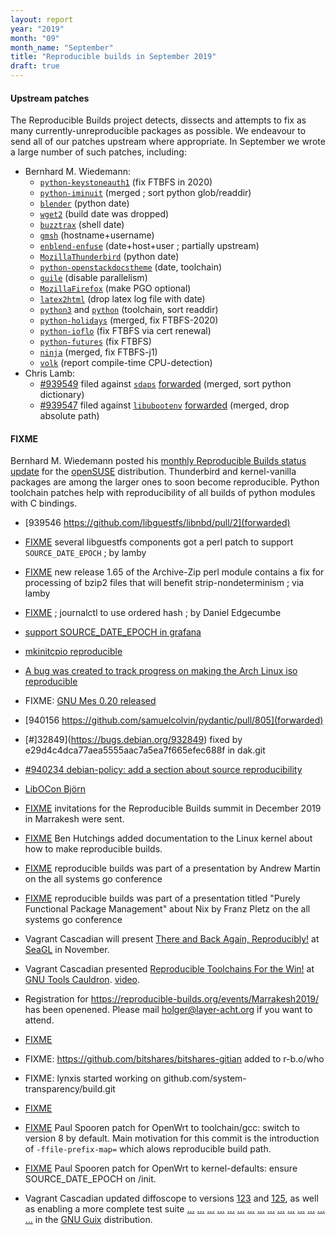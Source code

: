 ```yaml
---
layout: report
year: "2019"
month: "09"
month_name: "September"
title: "Reproducible builds in September 2019"
draft: true
---
```

#### Upstream patches

The Reproducible Builds project detects, dissects and attempts to fix as many currently-unreproducible packages as possible. We endeavour to send all of our patches upstream where appropriate. In September we wrote a large number of such patches, including:

* Bernhard M. Wiedemann:
    * [`python-keystoneauth1`](https://review.opendev.org/681103) (fix FTBFS in 2020)
    * [`python-iminuit`](https://github.com/scikit-hep/iminuit/pull/355) (merged ; sort python glob/readdir)
    * [`blender`](https://developer.blender.org/D5756) (python date)
    * [`wget2`](https://gitlab.com/gnuwget/wget2/merge_requests/450) (build date was dropped)
    * [`buzztrax`](https://github.com/Buzztrax/buzztrax/pull/88) (shell date)
    * [`gmsh`](https://build.opensuse.org/request/show/731075) (hostname+username)
    * [`enblend-enfuse`](https://build.opensuse.org/request/show/731759) (date+host+user ; partially upstream)
    * [`MozillaThunderbird`](https://build.opensuse.org/request/show/732106) (python date)
    * [`python-openstackdocstheme`](https://build.opensuse.org/request/show/732328) (date, toolchain)
    * [`guile`](https://build.opensuse.org/request/show/732638) (disable parallelism)
    * [`MozillaFirefox`](https://build.opensuse.org/request/show/733089) (make PGO optional)
    * [`latex2html`](https://build.opensuse.org/request/show/733232) (drop latex log file with date)
    * [`python3`](https://build.opensuse.org/request/show/733152) and [`python`](https://build.opensuse.org/request/show/733188) (toolchain, sort readdir)
    * [`python-holidays`](https://github.com/dr-prodigy/python-holidays/pull/235) (merged, fix FTBFS-2020)
    * [`python-ioflo`](https://github.com/ioflo/ioflo/pull/41) (fix FTBFS via cert renewal)
    * [`python-futures`](https://github.com/agronholm/pythonfutures/pull/92) (fix FTBFS)
    * [`ninja`](https://github.com/ninja-build/ninja/pull/1651) (merged, fix FTBFS-j1)
    * [`volk`](https://bugzilla.opensuse.org/show_bug.cgi?id=1152001) (report compile-time CPU-detection)
* Chris Lamb:
    * [#939549](https://bugs.debian.org/939549) filed against [`sdaps`](https://tracker.debian.org/pkg/sdaps) [forwarded](https://github.com/sdaps/sdaps/pull/182) (merged, sort python dictionary)
    * [#939547](https://bugs.debian.org/939547) filed against [`libubootenv`](https://tracker.debian.org/pkg/libubootenv) [forwarded](https://github.com/sbabic/libubootenv/pull/3) (merged, drop absolute path)

#### FIXME

Bernhard M. Wiedemann posted his [monthly Reproducible Builds status update](https://lists.opensuse.org/opensuse-factory/2019-09/msg00244.html) for the [openSUSE](https://opensuse.org/) distribution. Thunderbird and kernel-vanilla packages are among the larger ones to soon become reproducible. Python toolchain patches help with reproducibility of all builds of python modules with C bindings.

* [939546 https://github.com/libguestfs/libnbd/pull/2](forwarded)

* [FIXME](https://www.redhat.com/archives/libguestfs/2019-September/msg00037.html) several libguestfs components got a perl patch to support `SOURCE_DATE_EPOCH` ; by lamby

* [FIXME](https://github.com/redhotpenguin/perl-Archive-Zip/issues/26#issuecomment-529170764) new release 1.65 of the Archive-Zip perl module contains a fix for processing of bzip2 files that will benefit strip-nondeterminism ; via lamby

* [FIXME](https://github.com/systemd/systemd/pull/13482) ; journalctl to use ordered hash ; by Daniel Edgecumbe

* [support SOURCE_DATE_EPOCH in grafana](https://github.com/grafana/grafana/pull/18953)

* [mkinitcpio reproducible](https://github.com/archlinux/mkinitcpio/pull/1/files)

* [A bug was created to track progress on making the Arch Linux iso reproducible](https://bugs.archlinux.org/task/63683?project=6)

* FIXME: [GNU Mes 0.20 released](https://lists.reproducible-builds.org/pipermail/rb-general/2019-September/001649.html)

* [940156 https://github.com/samuelcolvin/pydantic/pull/805](forwarded)

* [#]32849](https://bugs.debian.org/932849) fixed by e29d4c4dca77aea5555aac7a5ea7f665efec688f in dak.git

* [#940234 debian-policy: add a section about source reproducibility](https://bugs.debian.org/940234)

* [LibOCon Björn](https://libocon.org/assets/Conference/Almeria/schedule-almeria.pdf)

* [FIXME](https://lists.reproducible-builds.org/pipermail/rb-general/2019-September/001651.html) invitations for the Reproducible Builds summit in December 2019 in Marrakesh were sent.

* [FIXME](https://git.kernel.org/pub/scm/linux/kernel/git/next/linux-next.git/commit/?id=fe013f8bc160d79c6e33bb66d9bb0cd24949274c) Ben Hutchings added documentation to the Linux kernel about how to make reproducible builds.

* [FIXME](https://media.ccc.de/v/ASG2019-146-rootless-reproducible-hermetic-secure-container-build-showdown#t=407) reproducible builds was part of a presentation by Andrew Martin on the all systems go conference
* [FIXME](https://media.ccc.de/v/ASG2019-155-purely-functional-package-management#t=370) reproducible builds was part of a presentation titled "Purely Functional Package Management" about Nix by Franz Pletz on the all systems go conference

* Vagrant Cascadian will present [There and Back Again, Reproducibly!](https://osem.seagl.org/conferences/seagl2019/program/proposals/671) at [SeaGL](https://seagl.org) in November.

* Vagrant Cascadian presented [Reproducible Toolchains For the Win!](https://gcc.gnu.org/wiki/cauldron2019#cauldron2019talks.Reproducible_Toolchains_For_The_Win) at [GNU Tools Cauldron](https://gcc.gnu.org/wiki/cauldron2019). [video](https://www.youtube.com/watch?v=56nRFxA7lPY).

* Registration for https://reproducible-builds.org/events/Marrakesh2019/ has been openened. Please mail holger@layer-acht.org if you want to attend.

* [FIXME](https://bugs.debian.org/940973)

* FIXME: https://github.com/bitshares/bitshares-gitian added to r-b.o/who

* FIXME: lynxis started working on github.com/system-transparency/build.git

* [FIXME](https://github.com/momalab/ICSREF)

* [FIXME](https://lists.infradead.org/pipermail/openwrt-devel/2019-September/019156.html) Paul Spooren patch for OpenWrt to toolchain/gcc: switch to version 8 by default. Main motivation for this commit is the introduction of `-ffile-prefix-map=` which alows reproducible build path.

* [FIXME](https://lists.infradead.org/pipermail/openwrt-devel/2019-September/019166.html) Paul Spooren patch for OpenWrt to kernel-defaults: ensure SOURCE_DATE_EPOCH on /init.

* Vagrant Cascadian updated diffoscope to versions
[123](https://git.savannah.gnu.org/cgit/guix.git/commit/?id=3ec8c0ca942409da6ce06c38f6d8b6ccfc2a943a)
and
[125](https://git.savannah.gnu.org/cgit/guix.git/commit/?id=3fb581ca9f18fe61e070195f4f8d1a670931b722),
as well as enabling a more complete test suite
[...](https://git.savannah.gnu.org/cgit/guix.git/commit/?id=3eb4adc2c41896c202f3d9131c36160c0a1311e6)
[...](https://git.savannah.gnu.org/cgit/guix.git/commit/?id=68620d62f5cd49d6455c351f3a68e3c41dc6ce22)
[...](https://git.savannah.gnu.org/cgit/guix.git/commit/?id=6ec872231fdf746bd6e11b97f8a6b3a23498806c)
[...](https://git.savannah.gnu.org/cgit/guix.git/commit/?id=af760990e9651be865ccd20b935863d85f605f2e)
[...](https://git.savannah.gnu.org/cgit/guix.git/commit/?id=4d83157cd806aeb864664ebb380c19f6be04648c)
[...](https://git.savannah.gnu.org/cgit/guix.git/commit/?id=f315673d9e56f4f2398098590ebdc080b63ce8b1)
[...](https://git.savannah.gnu.org/cgit/guix.git/commit/?id=3244b64f708a5b3161bfada2043718c004f199a4)
[...](https://git.savannah.gnu.org/cgit/guix.git/commit/?id=30696ea2b27747e047589527572ef39e60555047)
[...](https://git.savannah.gnu.org/cgit/guix.git/commit/?id=ba7bd6c62ddaab4d5623fb149b47579e13a9e5f5)
[...](https://git.savannah.gnu.org/cgit/guix.git/commit/?id=bc5aa386675cb39aaf034d73af406c3ddffb4cb0)
[...](https://git.savannah.gnu.org/cgit/guix.git/commit/?id=d54ca1cd4d77a945ad07dba34a69c23a3e57b3f1)
[...](https://git.savannah.gnu.org/cgit/guix.git/commit/?id=68fea604b06a6d1d461fa856a6379bb49500fb3b)
[...](https://git.savannah.gnu.org/cgit/guix.git/commit/?id=37ecf2d905e6afc555150ffe51095415a0d27b89)
[...](https://git.savannah.gnu.org/cgit/guix.git/commit/?id=3dd20da0cbdd8b273b5b76b6b8f95aed28c8d0e9)
[...](https://git.savannah.gnu.org/cgit/guix.git/commit/?id=9f74bd317f00c55ab1fa30683c1668a19bf17eab)
in the [GNU Guix](https://guix.gnu.org/) distribution.
